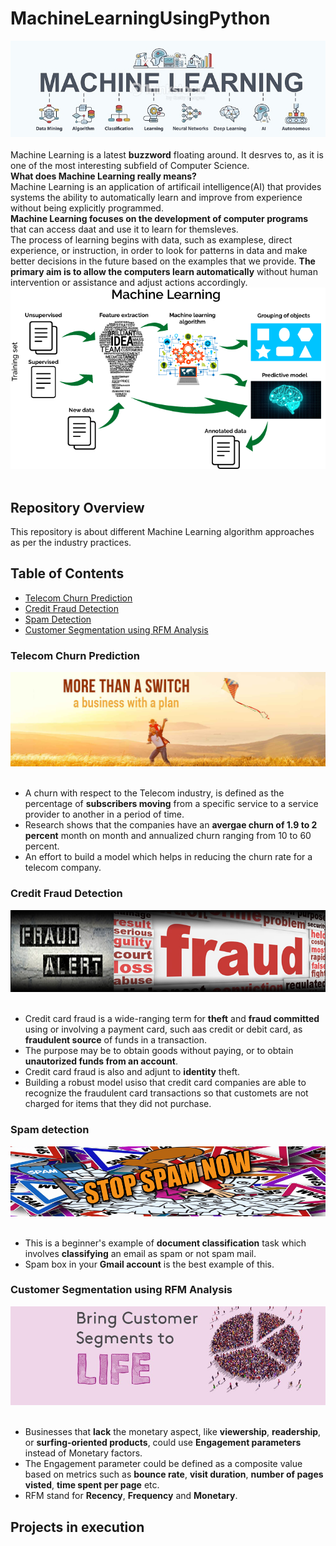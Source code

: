 # MachineLearningUsingPython
![image.jpg](image/ml.jpg)<br><br>
Machine Learning is a latest __buzzword__ floating around. It desrves to, as it is one of the most interesting subfield of Computer Science.<br>
__What does Machine Learning really means?__<br>
Machine Learning is an application of artificail intelligence(AI) that provides systems the ability  to automatically learn and improve from experience without being explicitly programmed.<br>
__Machine Learning focuses on the development of computer programs__ that can access daat and use it to learn for themsleves.<br>
The process of learning begins with data, such as examplese, direct experience, or instruction, in order to look for patterns in data and make better decisions in the future based on the examples that we provide. __The primary aim is to allow the computers learn automatically__ without human intervention or assistance and adjust actions accordingly.
![image.png](image/mlflow.png)<br><br>

## Repository Overview
This repository is about different Machine Learning algorithm approaches as per the industry practices.

## Table of Contents
- [Telecom Churn Prediction](#section1)<br>
- [Credit Fraud Detection](#section2)<br>
- [Spam Detection](#section3)<br>
- [Customer Segmentation using RFM Analysis](#section4)<br>

<a id=section1></a>
### Telecom Churn Prediction
![image.jpg](image/telecom.jpg)<br><br>
- A churn with respect to the Telecom industry, is defined as the percentage of __subscribers moving__ from a specific service to a service provider to another in a period of time.
- Research shows that the companies have an __avergae churn of 1.9 to 2 percent__ month on month and annualized churn ranging from 10 to 60 percent.
- An effort to build a model which helps in reducing the churn rate for a telecom company.


<a id=section2></a>
### Credit Fraud Detection
![image.jpg](image/fraud.jpg)<br><br>
- Credit card fraud is a wide-ranging term for __theft__ and __fraud committed__ using or involving a payment card, such aas credit or debit card, as  __fraudulent source__ of funds in a transaction. 
- The purpose may be to obtain goods without paying, or to obtain __unautorized funds from an account__.
- Credit card fraud is also and adjunt to __identity__ theft.
- Building a robust model usiso that credit card companies are able to recognize the fraudulent card transactions so that customets are not charged for items that they did not purchase.


<a id=section3></a>
### Spam detection
![image.png](image/spam.png)<br><br>
- This is a beginner's example of __document classification__ task which involves __classifying__ an email as spam or not spam mail.
- Spam box in your __Gmail account__ is the best example of this.


<a id=section4></a>
### Customer Segmentation using RFM Analysis
![image.jpg](image/rfm1.jpg)<br><br>
- Businesses that __lack__ the monetary aspect, like __viewership__, __readership__, or __surfing-oriented products__, could use __Engagement parameters__ instead of Monetary factors.
- The Engagement parameter could be defined as a composite value based on metrics such as __bounce rate__, __visit duration__, __number of pages visted__, __time spent per page__ etc.
- RFM stand for __Recency__, __Frequency__ and __Monetary__.

## Projects in execution

